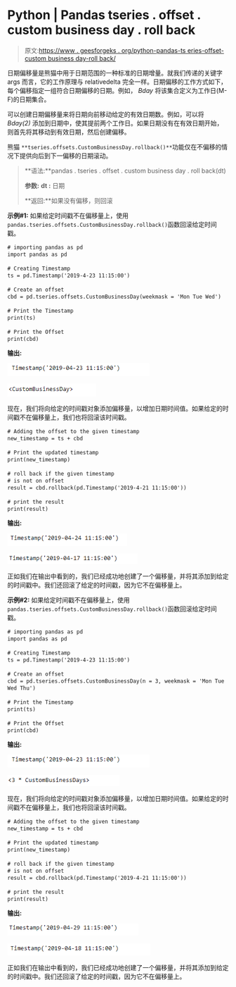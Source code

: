 # Python | Pandas tseries . offset . custom business day . roll back

> 原文:[https://www . geesforgeks . org/python-pandas-ts eries-offset-custom business day-roll back/](https://www.geeksforgeeks.org/python-pandas-tseries-offsets-custombusinessday-rollback/)

日期偏移量是熊猫中用于日期范围的一种标准的日期增量。就我们传递的关键字 args 而言，它的工作原理与 relativedelta 完全一样。日期偏移的工作方式如下，每个偏移指定一组符合日期偏移的日期。例如， *Bday* 将该集合定义为工作日(M-F)的日期集合。

可以创建日期偏移量来将日期向前移动给定的有效日期数。例如，可以将 *Bday(2)* 添加到日期中，使其提前两个工作日。如果日期没有在有效日期开始，则首先将其移动到有效日期，然后创建偏移。

熊猫 `**tseries.offsets.CustomBusinessDay.rollback()**`功能仅在不偏移的情况下提供向后到下一偏移的日期滚动。

> **语法:**pandas . tseries . offset . custom business day . roll back(dt)
> 
> **参数:**
> **dt :** 日期
> 
> **返回:**如果没有偏移，则回滚

**示例#1:** 如果给定时间戳不在偏移量上，使用`pandas.tseries.offsets.CustomBusinessDay.rollback()`函数回滚给定时间戳。

```
# importing pandas as pd
import pandas as pd

# Creating Timestamp
ts = pd.Timestamp('2019-4-23 11:15:00')

# Create an offset
cbd = pd.tseries.offsets.CustomBusinessDay(weekmask = 'Mon Tue Wed')

# Print the Timestamp
print(ts)

# Print the Offset
print(cbd)
```

**输出:**

![](img/e0dfb84ec590773846b3cb253771ae92.png)

![](img/e4d25fefe80b4e002628a48cfe74d635.png)

现在，我们将向给定的时间戳对象添加偏移量，以增加日期时间值。如果给定的时间戳不在偏移量上，我们也将回滚该时间戳。

```
# Adding the offset to the given timestamp
new_timestamp = ts + cbd

# Print the updated timestamp
print(new_timestamp)

# roll back if the given timestamp
# is not on offset
result = cbd.rollback(pd.Timestamp('2019-4-21 11:15:00'))

# print the result
print(result)
```

**输出:**

![](img/678b87bf35f5af7eef3a4778610a7ac4.png)

![](img/7443659a0b863a51fca851f20a413a9c.png)

正如我们在输出中看到的，我们已经成功地创建了一个偏移量，并将其添加到给定的时间戳中。我们还回滚了给定的时间戳，因为它不在偏移量上。

**示例#2:** 如果给定时间戳不在偏移量上，使用`pandas.tseries.offsets.CustomBusinessDay.rollback()`函数回滚给定时间戳。

```
# importing pandas as pd
import pandas as pd

# Creating Timestamp
ts = pd.Timestamp('2019-4-23 11:15:00')

# Create an offset
cbd = pd.tseries.offsets.CustomBusinessDay(n = 3, weekmask = 'Mon Tue Wed Thu')

# Print the Timestamp
print(ts)

# Print the Offset
print(cbd)
```

**输出:**

![](img/e0dfb84ec590773846b3cb253771ae92.png)

![](img/16f0fd2f37fad9429a47343fb3b578d0.png)

现在，我们将向给定的时间戳对象添加偏移量，以增加日期时间值。如果给定的时间戳不在偏移量上，我们也将回滚该时间戳。

```
# Adding the offset to the given timestamp
new_timestamp = ts + cbd

# Print the updated timestamp
print(new_timestamp)

# roll back if the given timestamp
# is not on offset
result = cbd.rollback(pd.Timestamp('2019-4-21 11:15:00'))

# print the result
print(result)
```

**输出:**

![](img/1ad8a9e1b9ad28012d5010124bc691b4.png)

![](img/f5cb060d34dcc4a2098caa3573c0f3b6.png)

正如我们在输出中看到的，我们已经成功地创建了一个偏移量，并将其添加到给定的时间戳中。我们还回滚了给定的时间戳，因为它不在偏移量上。